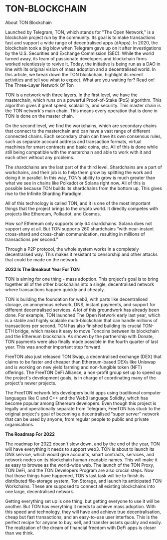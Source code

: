 # TON-BLOCKCHAIN
About 
TON Blockchain

Launched by Telegram, TON, which stands for "The Open Network," is a blockchain project run by the community. Its goal is to make transactions fast and support a wide range of decentralised apps (dApps). In 2020, the blockchain took a big blow when Telegram gave up on it after investigations by the U.S. Securities and Exchange Commission (SEC). While the world turned away, its team of passionate developers and blockchain firms worked relentlessly to revive it. Today, the initiative is being run as a DAO in line with its original vision of mass adoption and a decentralised world. In this article, we break down the TON blockchain, highlight its recent activities and tell you what to expect. What are you waiting for? Read on!
The Three-Layer Network Of Ton

TON is a network with three layers. In the first level, we have the masterchain, which runs on a powerful Proof-of-Stake (PoS) algorithm. This algorithm gives it great speed, scalability, and security. This master chain is the TON network's main chain. This means every operation that is done in TON is done on the master chain.

On the second level, we find the workchains, which are secondary chains that connect to the masterchain and can have a vast range of different connected chains. Each secondary chain can have its own consensus rules, such as separate account address and transaction formats, virtual machines for smart contracts and basic coins, etc. All of this is done while still being compatible with the masterchain and able to work with it and each other without any problems.

The shardchains are the last part of the third level. Shardchains are a part of workchains, and their job is to help them grow by splitting the work and doing it in parallel. In this way, TON's ability to grow is much greater than what we see in chains like Polkadot or Solana right now. All of this is possible because TON builds its shardchains from the bottom up. This gives rise to the Infinite Sharding Paradigm.

All of this technology is called TON, and it is one of the most important things that the project brings to the crypto world. It directly competes with projects like Ethereum, Polkadot, and Cosmos.

How so? Ethereum only supports only 64 shardchains. Solana does not support any at all. But TON supports 260 shardchains “with near-instant cross-shard and cross-chain communication, resulting in millions of transactions per second.”

Through a P2P protocol, the whole system works in a completely decentralised way. This makes it resistant to censorship and other attacks that could be made on the network.


<strong>2022 Is The Breakout Year For TON</strong>

TON is aiming for one thing - mass adoption. This project's goal is to bring together all of the other blockchains into a single, decentralised network where transactions happen quickly and cheaply.

TON is building the foundation for web3, with parts like decentralised storage, an anonymous network, DNS, instant payments, and support for different decentralised services. A lot of this groundwork has already been done. For example, TON launched The Open Network early last year, which is a stable and highly scalable multi-blockchain that can handle millions of transactions per second. TON has also finished building its crucial TON-ETH bridge, which makes it easy to move Toncoins between its blockchain and the Ethereum blockchain. As shown by the partnership with Donate, TON payments were also finally made possible in the fourth quarter of last year. This was another important step forward.

FreeTON also just released TON Swap, a decentralised exchange (DEX) that claims to be faster and cheaper than Ethereum-based DEXs like Uniswap and is working on new yield farming and non-fungible token (NFT) offerings. The FreeTON DeFi Alliance, a non-profit group set up to speed up the project's development goals, is in charge of coordinating many of the project's newer projects.

The FreeTON network lets developers build apps using traditional computer languages like C and C++ and the Web3 language Solidity, which has become popular among Ethereum developers. Even though this project is legally and operationally separate from Telegram, FreeTON has stuck to the original project's goal of becoming a decentralised "super server" network that can be used by anyone, from regular people to public and private organisations.

<strong>The Roadmap For 2022</strong>

The roadmap for 2022 doesn't slow down, and by the end of the year, TON will have everything it needs to support web3. TON is about to launch its DNS service, which would give accounts, smart contracts, services, and network nodes on its blockchain human-readable names. This will make it as easy to browse as the world-wide web. The launch of the TON Proxy, TON DeFi, and the TON Developers Program are also crucial steps. Now that those things have happened, TON's last task will be to finish its distributed file-storage system, Ton Storage, and launch its anticipated TON Workchains. These are supposed to connect all existing blockchains into one large, decentralised network.

Getting everything set up is one thing, but getting everyone to use it will be another. But TON has everything it needs to achieve mass adoption. With this speed and technology, they will have and achieve true decentralisation, cheap but fast transactions, and an easy-to-use user interface. This is the perfect recipe for anyone to buy, sell, and transfer assets quickly and easily. The realization of the dream of financial freedom with DeFi apps is closer than we think.


